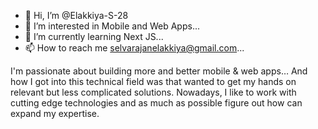 - 👋 Hi, I’m @Elakkiya-S-28
- 👀 I’m interested in Mobile and Web Apps...
- 🌱 I’m currently learning Next JS...
- 📫 How to reach me selvarajanelakkiya@gmail.com...


I'm passionate about building more and better mobile & web apps… And how I got into this technical field was that wanted to get my hands on relevant but less complicated solutions. Nowadays, I like to work with cutting edge technologies and as much as possible figure out how can expand my expertise.
